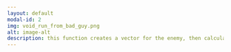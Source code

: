 ```yaml
---
layout: default
modal-id: 2
img: void_run_from_bad_guy.png
alt: image-alt
description: this function creates a vector for the enemy, then calculates a cirecting by subtracting one vector from another, finds the angle between its current direction and the target direction, then tells the object to slowly rotate to face the target rotation and finally tells the object to move backwards away from the object. The bottom line "rend.enabled = true" is used to tell the object to render and be visiable when this function is called
---
```

